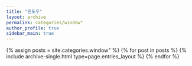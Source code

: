 ```yaml
---
title: "윈도우"
layout: archive
permalink: categories/window"
author_profile: true
sidebar_main: true
---
```



{% assign posts = site.categories.window" %}
{% for post in posts %} {% include archive-single.html type=page.entries_layout %} {% endfor %}
